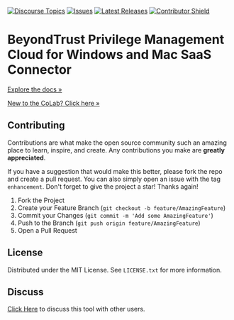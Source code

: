[![Discourse Topics][discourse-shield]][discourse-url]
[![Issues][issues-shield]][issues-url]
[![Latest Releases][release-shield]][release-url]
[![Contributor Shield][contributor-shield]][contributors-url]

[discourse-shield]:https://img.shields.io/discourse/topics?label=Discuss%20This%20Tool&server=https%3A%2F%2Fdeveloper.sailpoint.com%2Fdiscuss
[discourse-url]:https://developer.sailpoint.com/discuss
[issues-shield]:https://img.shields.io/github/issues/sailpoint-oss/colab-saas-conn-beyondtrust-privilege-management-cloud?label=Issues
[issues-url]:https://github.com/sailpoint-oss/colab-saas-conn-beyondtrust-privilege-management-cloud/issues
[release-shield]: https://img.shields.io/github/v/release/sailpoint-oss/colab-saas-conn-beyondtrust-privilege-management-cloud?label=Current%20Release
[release-url]:https://github.com/sailpoint-oss/colab-saas-conn-beyondtrust-privilege-management-cloud/releases
[contributor-shield]:https://img.shields.io/github/contributors/sailpoint-oss/colab-saas-conn-beyondtrust-privilege-management-cloud?label=Contributors
[contributors-url]:https://github.com/sailpoint-oss/colab-saas-conn-beyondtrust-privilege-management-cloud/graphs/contributors

# BeyondTrust Privilege Management Cloud for Windows and Mac SaaS Connector
[Explore the docs »](https://developer.sailpoint.com/discuss/t/beyondtrust-privilege-management-cloud-for-windows-and-mac-connector/28491)

[New to the CoLab? Click here »](https://developer.sailpoint.com/discuss/t/about-the-sailpoint-developer-community-colab/11230)

<!-- CONTRIBUTING -->
## Contributing

Contributions are what make the open source community such an amazing place to learn, inspire, and create. Any contributions you make are **greatly appreciated**.

If you have a suggestion that would make this better, please fork the repo and create a pull request. You can also simply open an issue with the tag `enhancement`.
Don't forget to give the project a star! Thanks again!

1. Fork the Project
2. Create your Feature Branch (`git checkout -b feature/AmazingFeature`)
3. Commit your Changes (`git commit -m 'Add some AmazingFeature'`)
4. Push to the Branch (`git push origin feature/AmazingFeature`)
5. Open a Pull Request

<!-- LICENSE -->
## License

Distributed under the MIT License. See `LICENSE.txt` for more information.

<!-- CONTACT -->
## Discuss
[Click Here](https://developer.sailpoint.com/discuss/t/beyondtrust-privilege-management-cloud-for-windows-and-mac-connector/28491) to discuss this tool with other users.
